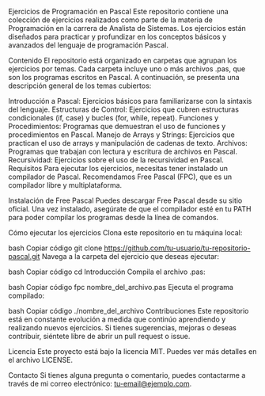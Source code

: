 Ejercicios de Programación en Pascal
Este repositorio contiene una colección de ejercicios realizados como parte de la materia de Programación en la carrera de Analista de Sistemas. Los ejercicios están diseñados para practicar y profundizar en los conceptos básicos y avanzados del lenguaje de programación Pascal.

Contenido
El repositorio está organizado en carpetas que agrupan los ejercicios por temas. Cada carpeta incluye uno o más archivos .pas, que son los programas escritos en Pascal. A continuación, se presenta una descripción general de los temas cubiertos:

Introducción a Pascal: Ejercicios básicos para familiarizarse con la sintaxis del lenguaje.
Estructuras de Control: Ejercicios que cubren estructuras condicionales (if, case) y bucles (for, while, repeat).
Funciones y Procedimientos: Programas que demuestran el uso de funciones y procedimientos en Pascal.
Manejo de Arrays y Strings: Ejercicios que practican el uso de arrays y manipulación de cadenas de texto.
Archivos: Programas que trabajan con lectura y escritura de archivos en Pascal.
Recursividad: Ejercicios sobre el uso de la recursividad en Pascal.
Requisitos
Para ejecutar los ejercicios, necesitas tener instalado un compilador de Pascal. Recomendamos Free Pascal (FPC), que es un compilador libre y multiplataforma.

Instalación de Free Pascal
Puedes descargar Free Pascal desde su sitio oficial. Una vez instalado, asegúrate de que el compilador esté en tu PATH para poder compilar los programas desde la línea de comandos.

Cómo ejecutar los ejercicios
Clona este repositorio en tu máquina local:

bash
Copiar código
git clone https://github.com/tu-usuario/tu-repositorio-pascal.git
Navega a la carpeta del ejercicio que deseas ejecutar:

bash
Copiar código
cd Introducción
Compila el archivo .pas:

bash
Copiar código
fpc nombre_del_archivo.pas
Ejecuta el programa compilado:

bash
Copiar código
./nombre_del_archivo
Contribuciones
Este repositorio está en constante evolución a medida que continúo aprendiendo y realizando nuevos ejercicios. Si tienes sugerencias, mejoras o deseas contribuir, siéntete libre de abrir un pull request o issue.

Licencia
Este proyecto está bajo la licencia MIT. Puedes ver más detalles en el archivo LICENSE.

Contacto
Si tienes alguna pregunta o comentario, puedes contactarme a través de mi correo electrónico: tu-email@ejemplo.com.

